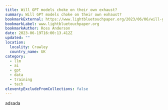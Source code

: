 ```yaml
---
title: Will GPT models choke on their own exhaust?
summary: Will GPT models choke on their own exhaust?
bookmarkExternal: https://www.lightbluetouchpaper.org/2023/06/06/will-gpt-models-choke-on-their-own-exhaust/
bookmarkLabel: www.lightbluetouchpaper.org
bookmarkAuthor: Ross Anderson
date: 2023-06-19T16:00:13.412Z
updated: ""
location:
  locality: Crawley
  country_name: UK
category:
  - llm
  - ai
  - gpt
  - data
  - training
  - tech
eleventyExcludeFromCollections: false
---
```

a﻿dsada